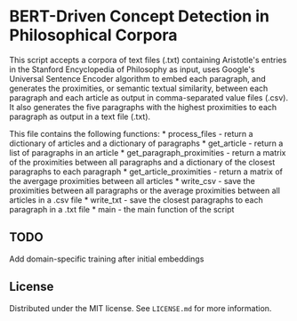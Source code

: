 # BERT-Driven Concept Detection in Philosophical Corpora

This script accepts a corpora of text files (.txt) containing Aristotle's entries in the Stanford Encyclopedia of
Philosophy as input, uses Google's Universal Sentence Encoder algorithm to embed each paragraph, and generates the
proximities, or semantic textual similarity, between each paragraph and each article as output in comma-separated value
files (.csv). It also generates the five paragraphs with the highest proximities to each paragraph as output in a text
file (.txt).

This file contains the following functions:
    * process_files - return a dictionary of articles and a dictionary of paragraphs
    * get_article - return a list of paragraphs in an article
    * get_paragraph_proximities - return a matrix of the proximities between all paragraphs and a dictionary of the
                                  closest paragraphs to each paragraph
    * get_article_proximities - return a matrix of the avergage proximities between all articles
    * write_csv - save the proximities between all paragraphs or the average proximities between all articles in a .csv
                  file
    * write_txt - save the closest paragraphs to each paragraph in a .txt file
    * main - the main function of the script

## TODO

Add domain-specific training after initial embeddings

## License

Distributed under the MIT license. See ``LICENSE.md`` for more information.
